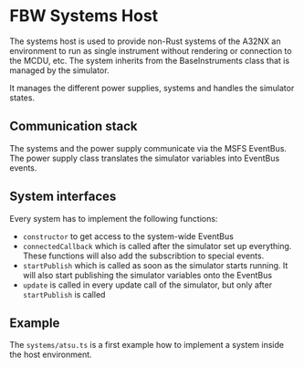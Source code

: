 # FBW Systems Host

The systems host is used to provide non-Rust systems of the A32NX an environment to run as single instrument without rendering or connection to the MCDU, etc. The system inherits from the BaseInstruments class that is managed by the simulator.

It manages the different power supplies, systems and handles the simulator states.

## Communication stack

The systems and the power supply communicate via the MSFS EventBus. The power supply class translates the simulator variables into EventBus events.

## System interfaces

Every system has to implement the following functions:

- `constructor` to get access to the system-wide EventBus
- `connectedCallback` which is called after the simulator set up everything. These functions will also add the subscribtion to special events.
- `startPublish` which is called as soon as the simulator starts running. It will also start publishing the simulator variables onto the EventBus
- `update` is called in every update call of the simulator, but only after `startPublish` is called

## Example

The `systems/atsu.ts` is a first example how to implement a system inside the host environment.
